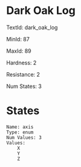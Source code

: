# Dark Oak Log

TextId: dark_oak_log

MinId: 87

MaxId: 89

Hardness: 2

Resistance: 2


Num States: 3

# States
```
Name: axis
Type: enum
Num Values: 3
Values:
    X
    Y
    Z
```